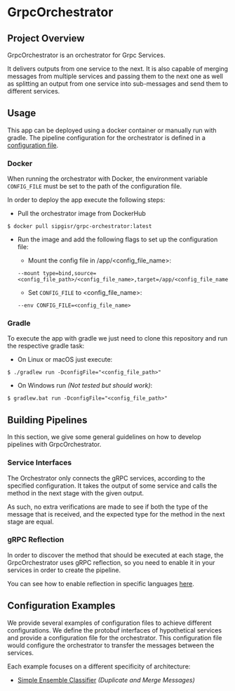 # GrpcOrchestrator

## Project Overview

GrpcOrchestrator is an orchestrator for Grpc Services. 

It delivers outputs from one service to the next.
It is also capable of merging messages from multiple services and passing them to the next
one as well as splitting an output from one service into sub-messages and send them to different services.

## Usage

This app can be deployed using a docker container or manually run with gradle.
The pipeline configuration for the orchestrator is defined in a [configuration file](CONFIGURATION.md).

### Docker

When running the orchestrator with Docker, the environment variable `CONFIG_FILE` must be set to the path of the configuration file.

In order to deploy the app execute the following steps:

* Pull the orchestrator image from DockerHub

```shell
$ docker pull sipgisr/grpc-orchestrator:latest
```

* Run the image and add the following flags to set up the configuration file:

    * Mount the config file in /app/\<config_file_name\>:

    ```shell
    --mount type=bind,source=<config_file_path>/<config_file_name>,target=/app/<config_file_name>
    ```

    * Set `CONFIG_FILE` to \<config_file_name\>:

    ```shell
    --env CONFIG_FILE=<config_file_name>
    ```

### Gradle

To execute the app with gradle we just need to clone this repository and run the respective gradle task:

* On Linux or macOS just execute:

```shell
$ ./gradlew run -DconfigFile="<config_file_path>"
```

* On Windows run *(Not tested but should work)*:

```shell
$ gradlew.bat run -DconfigFile="<config_file_path>"
```

## Building Pipelines

In this section, we give some general guidelines on how to develop pipelines with GrpcOrchestrator.

### Service Interfaces

The Orchestrator only connects the gRPC services, according to the specified configuration.
It takes the output of some service and calls the method in the next stage with the given output.

As such, no extra verifications are made to see if both the type of the message 
that is received, and the expected type for the method in the next stage are equal.

### gRPC Reflection

In order to discover the method that should be executed at each stage, 
the GrpcOrchestrator uses gRPC reflection, so you need to enable it in your services in order to create the pipeline.

You can see how to enable reflection in specific languages 
[here](https://github.com/grpc/grpc/blob/master/doc/server-reflection.md).

## Configuration Examples

We provide several examples of configuration files to achieve different configurations.
We define the protobuf interfaces of hypothetical services and provide a configuration file for the orchestrator.
This configuration file would configure the orchestrator to transfer the messages between the services.

Each example focuses on a different specificity of architecture:

* [Simple Ensemble Classifier](examples/ENSEMBLE.md) *(Duplicate and Merge Messages)*